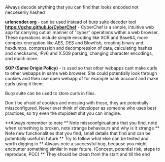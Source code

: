 Always decode anything that you can find that looks encoded not necceserily hashed

**urlencoder.org** - can be used instead of burp suite decoder tool
**https://gchq.github.io/CyberChef** - CyberChef is a simple, intuitive web app for carrying out all manner of "cyber" operations within a web browser. These operations include simple encoding like XOR and Base64, more complex encryption like AES, DES and Blowfish, creating binary and hexdumps, compression and decompression of data, calculating hashes and checksums, IPv6 and X.509 parsing, changing character encodings, and much more.

**SOP (Same Origin Policy)** - is used so that other webapps cant make curls to other webapps in same web browser. Site could potentially look through cookies and then use open webapp of for example bank account and make curls using it them.

Burp suite can be used to store curls in files.

Don't be afraid of cookies and messing with those, they are potentially missconfigured. Never ever think of developer as someone who uses best practices, so try even the stupidest shit you can imagine.

**Always remember to note
	**
	Note missconfgiruations that you find, note when something is broken, note strange behaviours and why is it strange
	**
	Note new functionalities that you find, small details that find and can be potentially useful in future
	**
	Try to follow what else can be tested and worth digging in
	**
	Always note a successful bug, because you might encounter something similar in near future. (Concept, potential risk, steps to reproduce, POC)
	**
	They should be clean from the start and till the end
	
	